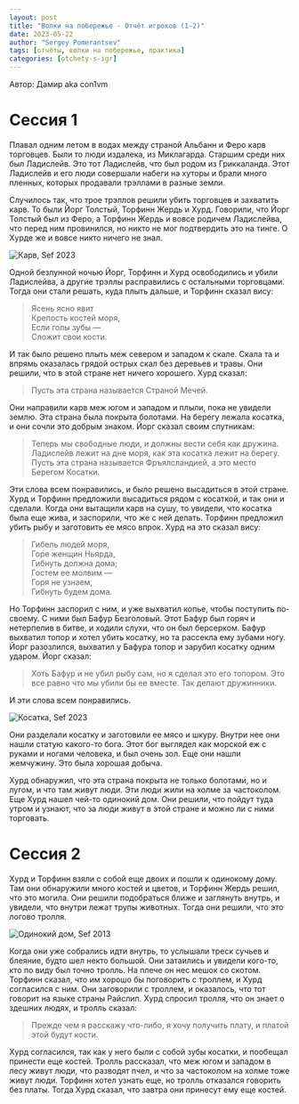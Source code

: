 ```yaml
---
layout: post
title: "Волки на побережье - Отчёт игроков (1-2)"
date: 2023-05-22
author: "Sergey Pomerantsev"
tags: [отчёты, волки на побережье, практика]
categories: [otchety-s-igr]
---
```


Автор: Дамир aka con1vm

# Сессия 1

Плавал одним летом в водах между страной Альбанн и Феро карв торговцев. Были то люди издалека, из Миклагарда. Старшим среди них был Ладислейв. Это тот Ладислейв, что был родом из Гриккаланда. Этот Ладислейв и его люди совершали набеги на хуторы и брали много пленных, которых продавали трэллами в разные земли.

Случилось так, что трое трэллов решили убить торговцев и захватить карв. То были Йорг Толстый, Торфинн Жердь и Хурд. Говорили, что Йорг Толстый был из Феро, а Торфинн Жердь и вовсе родичем Ладислейва, что перед ним провинился, но никто не мог подтвердить это на тинге. О Хурде же и вовсе никто ничего не знал.

![Карв, Sef 2023](/assets/images/wutc-sef/karv1.png)

Одной безлунной ночью Йорг, Торфинн и Хурд освободились и убили Ладислейва, а другие трэллы расправились с остальными торговцами. Тогда они стали решать, куда плыть дальше, и Торфинн сказал вису:

> Ясень ясно явит  
Крепость костей моря,  
Если голы зубы —  
Сложит свои кости.  

И так было решено плыть меж севером и западом к скале. Скала та и впрямь оказалась грядой острых скал без деревьев и травы. Они решили, что в этой стране нет ничего хорошего. Хурд сказал:

> Пусть эта страна называется Страной Мечей.

Они направили карв меж югом и западом и плыли, пока не увидели землю. Эта страна была покрыта болотами. На берегу лежала косатка, и они сочли это добрым знаком. Йорг сказал своим спутникам:

> Теперь мы свободные люди, и должны вести себя как дружина. Ладислейв лежит на дне моря, как эта косатка лежит на берегу. Пусть эта страна называется Фръялсландией, а это место Берегом Косатки.

Эти слова всем понравились, и было решено высадиться в этой стране. Хурд и Торфинн предложили высадиться рядом с косаткой, и так они и сделали. Когда они вытащили карв на сушу, то увидели, что косатка была еще жива, и заспорили, что же с ней делать. Торфинн предложил убить рыбу и заготовить ее мясо впрок. Хурд на это сказал вису:

> Гибель людей моря,  
Горе женщин Ньярда,  
Гибнуть должна дома;  
Гостем ее молвим —  
Горя не узнаем,  
Гибнуть будем дома.  

Но Торфинн заспорил с ним, и уже выхватил копье, чтобы поступить по-своему. С ними был Бафур Безголовый. Этот Бафур был горяч и нетерпелив в битве, и ходили слухи, что он был берсерком. Бафур выхватил топор и хотел убить косатку, но та рассекла ему зубами ногу. Йорг разозлился, выхватил у Бафура топор и зарубил косатку одним ударом. Йорг сказал:

> Хоть Бафур и не убил рыбу сам, но я сделал это его топором. Это все равно что мы убили бы ее вместе. Так делают дружинники.

И эти слова всем понравились. 

![Косатка, Sef 2023](/assets/images/wutc-sef/killer-whale1.png)

Они разделали косатку и заготовили ее мясо и шкуру. Внутри нее они нашли статую какого-то бога. Этот бог выглядел как морской еж с руками и ногами человека, и был очень зол. Еще они нашли жемчужину. Это была хорошая добыча.

Хурд обнаружил, что эта страна покрыта не только болотами, но и лугом, и что там живут люди. Эти люди жили на холме за частоколом. Еще Хурд нашел чей-то одинокий дом. Они решили, что пойдут туда утром и узнают, что за люди живут в этой стране и можно ли с ними торговать.

# Сессия 2

Хурд и Торфинн взяли с собой еще двоих и пошли к одинокому дому. Там они обнаружили много костей и цветов, и Торфинн Жердь решил, что это могила. Они решили подобраться ближе и заглянуть внутрь, и увидели, что внутри лежат трупы животных. Тогда они решили, что это логово тролля. 

![Одинокий дом, Sef 2013](/assets/images/wutc-sef/ogre-house1.png)

Когда они уже собрались идти внутрь, то услышали треск сучьев и блеяние, будто шел некто большой. Они затаились и увидели кого-то, кто по виду был точно тролль. На плече он нес мешок со скотом. Торфинн сказал, что им хорошо бы поговорить с троллем, и Хурд согласился с ним. Они заговорили с троллем, и оказалось, что тот говорит на языке страны Райслип. Хурд спросил тролля, что он знает о здешних людях, и тролль сказал:

> Прежде чем я расскажу что-либо, я хочу получить плату, и платой этой будут кости.

Хурд согласился, так как у него были с собой зубы косатки, и пообещал принести еще костей. Тролль рассказал, что меж югом и западом в лесу живут люди, что разводят пчел, и что за частоколом на холме тоже живут люди. Торфинн хотел узнать еще, но тролль отказался говорить без платы. Тогда Хурд сказал, что завтра они принесут ему еще костей. 
